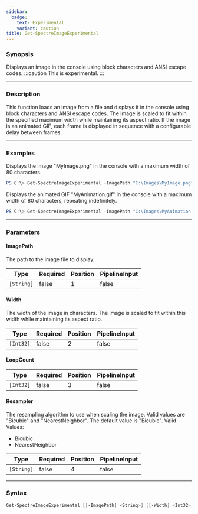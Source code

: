 ```yaml
---
sidebar:
  badge:
    text: Experimental
    variant: caution
title: Get-SpectreImageExperimental
---
```




### Synopsis
Displays an image in the console using block characters and ANSI escape codes.
:::caution
This is experimental.
:::

---

### Description

This function loads an image from a file and displays it in the console using block characters and ANSI escape codes. The image is scaled to fit within the specified maximum width while maintaining its aspect ratio. If the image is an animated GIF, each frame is displayed in sequence with a configurable delay between frames.

---

### Examples
Displays the image "MyImage.png" in the console with a maximum width of 80 characters.

```powershell
PS C:\> Get-SpectreImageExperimental -ImagePath "C:\Images\MyImage.png" -MaxWidth 80
```
Displays the animated GIF "MyAnimation.gif" in the console with a maximum width of 80 characters, repeating indefinitely.

```powershell
PS C:\> Get-SpectreImageExperimental -ImagePath "C:\Images\MyAnimation.gif" -MaxWidth 80 -Repeat
```

---

### Parameters
#### **ImagePath**
The path to the image file to display.

|Type      |Required|Position|PipelineInput|
|----------|--------|--------|-------------|
|`[String]`|false   |1       |false        |

#### **Width**
The width of the image in characters. The image is scaled to fit within this width while maintaining its aspect ratio.

|Type     |Required|Position|PipelineInput|
|---------|--------|--------|-------------|
|`[Int32]`|false   |2       |false        |

#### **LoopCount**

|Type     |Required|Position|PipelineInput|
|---------|--------|--------|-------------|
|`[Int32]`|false   |3       |false        |

#### **Resampler**
The resampling algorithm to use when scaling the image. Valid values are "Bicubic" and "NearestNeighbor". The default value is "Bicubic".
Valid Values:

* Bicubic
* NearestNeighbor

|Type      |Required|Position|PipelineInput|
|----------|--------|--------|-------------|
|`[String]`|false   |4       |false        |

---

### Syntax
```powershell
Get-SpectreImageExperimental [[-ImagePath] <String>] [[-Width] <Int32>] [[-LoopCount] <Int32>] [[-Resampler] <String>] [<CommonParameters>]
```

